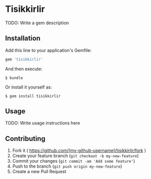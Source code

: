# Tisikkirlir

TODO: Write a gem description

## Installation

Add this line to your application's Gemfile:

```ruby
gem 'tisikkirlir'
```

And then execute:

    $ bundle

Or install it yourself as:

    $ gem install tisikkirlir

## Usage

TODO: Write usage instructions here

## Contributing

1. Fork it ( https://github.com/[my-github-username]/tisikkirlir/fork )
2. Create your feature branch (`git checkout -b my-new-feature`)
3. Commit your changes (`git commit -am 'Add some feature'`)
4. Push to the branch (`git push origin my-new-feature`)
5. Create a new Pull Request
